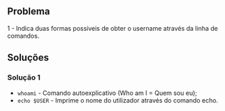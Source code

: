 ## Problema

1 - Indica duas formas possíveis de obter o username através da linha de comandos.

## Soluções

### Solução 1

* `whoami` - Comando autoexplicativo (Who am I = Quem sou eu);
* `echo $USER` - Imprime o nome do utilizador através do comando echo.